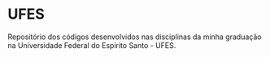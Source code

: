 # UFES
Repositório dos códigos desenvolvidos nas disciplinas da minha graduação na Universidade Federal do Espírito Santo - UFES.
